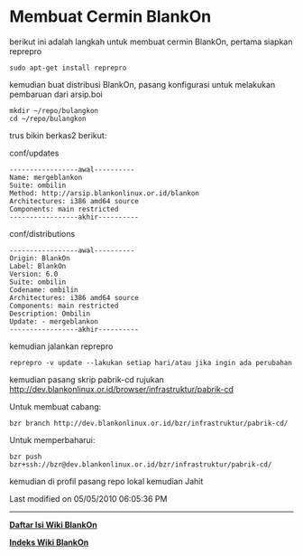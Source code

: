 # Membuat Cermin BlankOn

berikut ini adalah langkah untuk membuat cermin BlankOn,
pertama siapkan reprepro

`sudo apt-get install reprepro`

kemudian buat distribusi BlankOn, pasang konfigurasi untuk melakukan pembaruan
dari arsip.boi

```
mkdir ~/repo/bulangkon
cd ~/repo/bulangkon
```
trus bikin berkas2 berikut:

conf/updates
```
-----------------awal----------
Name: mergeblankon
Suite: ombilin
Method: http://arsip.blankonlinux.or.id/blankon
Architectures: i386 amd64 source
Components: main restricted
-----------------akhir----------
```

conf/distributions
```
-----------------awal----------
Origin: BlankOn
Label: BlankOn
Version: 6.0
Suite: ombilin
Codename: ombilin
Architectures: i386 amd64 source
Components: main restricted
Description: Ombilin
Update: - mergeblankon
-----------------akhir----------
```

kemudian jalankan reprepro
```
reprepro -v update --lakukan setiap hari/atau jika ingin ada perubahan
```
kemudian pasang skrip pabrik-cd rujukan
​http://dev.blankonlinux.or.id/browser/infrastruktur/pabrik-cd

Untuk membuat cabang:
```
bzr branch http://dev.blankonlinux.or.id/bzr/infrastruktur/pabrik-cd/
```

Untuk memperbaharui:
```
bzr push bzr+ssh://bzr@dev.blankonlinux.or.id/bzr/infrastruktur/pabrik-cd/
```

kemudian di profil pasang repo lokal
kemudian Jahit

Last modified on 05/05/2010 06:05:36 PM
    
 
 
 
 
 
---
[**Daftar Isi Wiki BlankOn**](/wiki/DaftarIsi/index.html)
 
[**Indeks Wiki BlankOn**](/wiki/Indeks.html)

